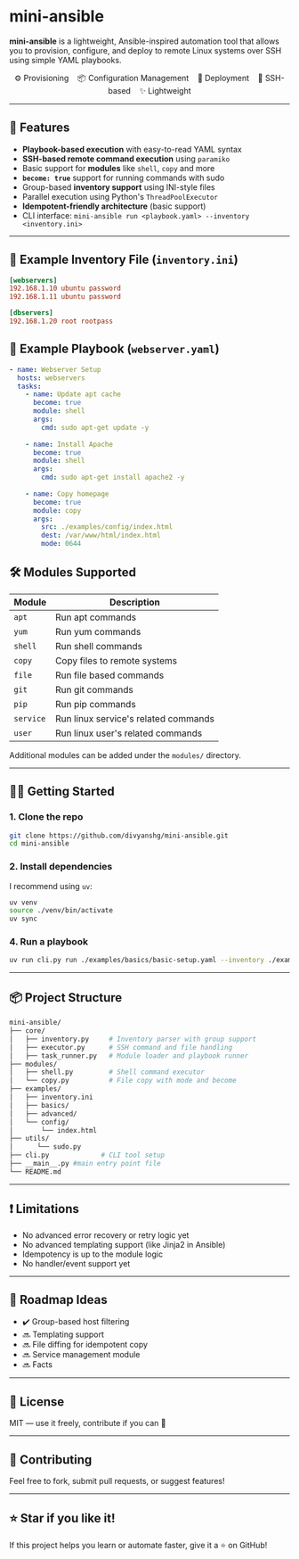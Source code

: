 # mini-ansible

**mini-ansible** is a lightweight, Ansible-inspired automation tool that allows you to provision, configure, and deploy to remote Linux systems over SSH using simple YAML playbooks.

<p align="center">
  ⚙️ Provisioning &nbsp;&nbsp; 📦 Configuration Management &nbsp;&nbsp; 🚀 Deployment &nbsp;&nbsp; 🔐 SSH-based &nbsp;&nbsp; ✨ Lightweight
</p>

---

## 🚀 Features

- **Playbook-based execution** with easy-to-read YAML syntax
- **SSH-based remote command execution** using `paramiko`
- Basic support for **modules** like `shell`, `copy` and more
- **`become: true`** support for running commands with sudo
- Group-based **inventory support** using INI-style files
- Parallel execution using Python's `ThreadPoolExecutor`
- **Idempotent-friendly architecture** (basic support)
- CLI interface: `mini-ansible run <playbook.yaml> --inventory <inventory.ini>`

---

## 📁 Example Inventory File (`inventory.ini`)

```ini
[webservers]
192.168.1.10 ubuntu password
192.168.1.11 ubuntu password

[dbservers]
192.168.1.20 root rootpass
```

## 📘 Example Playbook (`webserver.yaml`)

```yaml
- name: Webserver Setup
  hosts: webservers
  tasks:
    - name: Update apt cache
      become: true
      module: shell
      args:
        cmd: sudo apt-get update -y
        
    - name: Install Apache
      become: true
      module: shell
      args:
        cmd: sudo apt-get install apache2 -y
        
    - name: Copy homepage
      become: true
      module: copy
      args:
        src: ./examples/config/index.html
        dest: /var/www/html/index.html
        mode: 0644
```

## 🛠️ Modules Supported

| Module | Description |
|--------|-------------|
| `apt` | Run apt commands |
| `yum` | Run yum commands |
| `shell` | Run shell commands |
| `copy` | Copy files to remote systems |
| `file` | Run file based commands |
| `git` | Run git commands |
| `pip` | Run pip commands |
| `service` | Run linux service's related commands |
| `user` | Run linux user's related commands |

Additional modules can be added under the `modules/` directory.

---

## 🧑‍💻 Getting Started

### 1. Clone the repo

```bash
git clone https://github.com/divyanshg/mini-ansible.git
cd mini-ansible
```

### 2. Install dependencies

I recommend using `uv`:

```bash
uv venv
source ./venv/bin/activate
uv sync
```

### 4. Run a playbook

```bash
uv run cli.py run ./examples/basics/basic-setup.yaml --inventory ./examples/inventory.ini
```

---

## 📦 Project Structure

```bash
mini-ansible/
├── core/
│   ├── inventory.py     # Inventory parser with group support
│   ├── executor.py      # SSH command and file handling
│   ├── task_runner.py   # Module loader and playbook runner
├── modules/
│   ├── shell.py         # Shell command executor
│   └── copy.py          # File copy with mode and become
├── examples/
│   ├── inventory.ini
│   ├── basics/
│   ├── advanced/
│   └── config/
│       └── index.html
├── utils/
│      └── sudo.py
├── cli.py             # CLI tool setup
├── __main__.py #main entry point file             
└── README.md
```

---

## ❗ Limitations

- No advanced error recovery or retry logic yet
- No advanced templating support (like Jinja2 in Ansible)
- Idempotency is up to the module logic
- No handler/event support yet

---

## 🧩 Roadmap Ideas

- ✔️ Group-based host filtering
- 🔜 Templating support
- 🔜 File diffing for idempotent copy
- 🔜 Service management module
- 🔜 Facts

---

## 📄 License

MIT — use it freely, contribute if you can 🤝

---

## 🤝 Contributing

Feel free to fork, submit pull requests, or suggest features!

---

## ⭐ Star if you like it!

If this project helps you learn or automate faster, give it a ⭐ on GitHub!